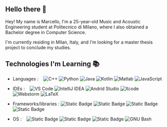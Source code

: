 ## Hello there :wave:

Hey! My name is Marcello, I'm a 25-year-old Music and Acoustic Engineering student at Politecnico di Milano, where I also obtained a Bachelor degree in Computer Science.

I'm currently residing in Milan, Italy, and I'm looking for a master thesis project to conclude my studies.

## Technologies I'm Learning :books:
- Languages :   
![C++](https://img.shields.io/badge/C%2B%2B-%2300599C?logo=cplusplus&logoColor=white)
![Python](http://img.shields.io/badge/-Python-3776AB?logo=python&logoColor=fff7a1)
![Java](http://img.shields.io/badge/-Java-007396?style=logo=java&logoColor=ffffff)
![Kotlin](https://img.shields.io/badge/Kotlin-%237F52FF?logo=kotlin&logoColor=white)
![Matlab](https://img.shields.io/badge/Matlab-%2308609d?logoColor=white)
![JavaScript](https://img.shields.io/badge/-JavaScript-%23F7DF1C?logo=javascript&logoColor=000000&color=d1b01f)

- IDEs :   
![VS Code](http://img.shields.io/badge/-VS%20Code-007ACC?logo=visual-studio-code&logoColor=ffffff)
![IntelliJ IDEA](http://img.shields.io/badge/-IntelliJ%20IDEA-purple?logo=intellij-idea&logoColor=ffffff)
![Andrid Studio](https://img.shields.io/badge/Android%20Studio-%233DDC84?logo=androidstudio&logoColor=white)
![Xcode](https://img.shields.io/badge/Xcode-%23147EFB?logo=xcode&logoColor=white)
![Webstorm](https://img.shields.io/badge/Webstorm-%23000000?logo=webstorm&logoColor=white)
![LaTeX](http://img.shields.io/badge/-LaTeX-008080?style=flat-square&logo=latex&logoColor=ffffff)

- Frameworks/libraries :
![Static Badge](https://img.shields.io/badge/Juce-%238DC63F?logo=juce&logoColor=white)
![Static Badge](https://img.shields.io/badge/Vulkan-%23A41E22?logo=vulkan&logoColor=white)
![Static Badge](https://img.shields.io/badge/Processing-%23006699?logo=processingfoundation&logoColor=white)
![Static Badge](https://img.shields.io/badge/Arduino-%2300878F?logo=arduino&logoColor=white)

- OS :   
![Static Badge](https://img.shields.io/badge/Android-%2334A853?logo=android&logoColor=white)
![Static Badge](https://img.shields.io/badge/macOS-black?logo=apple&logoColor=white)
![Static Badge](https://img.shields.io/badge/Ubuntu-%23E95420?logo=ubuntu&logoColor=white)
![GNU Bash](http://img.shields.io/badge/-GNU%20Bash-000000?style=flat-square&logo=gnu-bash&logoColor=ffffff)
